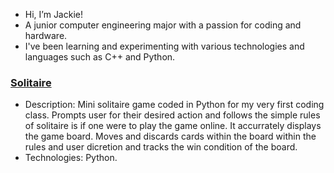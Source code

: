 - Hi, I’m Jackie!
- A junior computer engineering major with a passion for coding and hardware.
- I've been learning and experimenting with various technologies and languages such as C++ and Python.
### [Solitaire]([link_to_project_1](https://github.com/jsdus/solitaire))

- Description: Mini solitaire game coded in Python for my very first coding class. Prompts user for their desired action and follows the simple rules of solitaire is if one were to play the game online. It accurrately displays the game board. Moves and discards cards within the board within the rules and user dicretion and tracks the win condition of the board.
- Technologies: Python.

